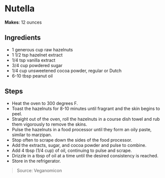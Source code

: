 # Nutella

**Makes**: 12 ounces

## Ingredients

 - 1 generous cup raw hazelnuts
 - 1 1/2 tsp hazelnet extract
 - 1/4 tsp vanilla extract
 - 3/4 cup powdered sugar
 - 1/4 cup unsweetened cocoa powder, regular or Dutch
 - 6-10 tbsp peanut oil

## Steps

 - Heat the oven to 300 degrees F.
 - Toast the hazelnuts for 8-10 minutes until fragrant and the skin begins to peel.
 - Straight out of the oven, roll the hazelnuts in a course dish towel and rub them vigorously to remove the skins.
 - Pulse the hazelnuts in a food processor until they form an oily paste, similar to marzipan.
 - Stop often to scrape down the sides of the food processor.
 - Add the extracts, sugar, and cocoa powder and pulse to combine.
 - Add 4 tbsp (1/4 cup) of oil, continuing to pulse and scrape.
 - Drizzle in a tbsp of oil at a time until the desired consistency is reached.
 - Store in the refrigerator.

> Source: Veganomicon
